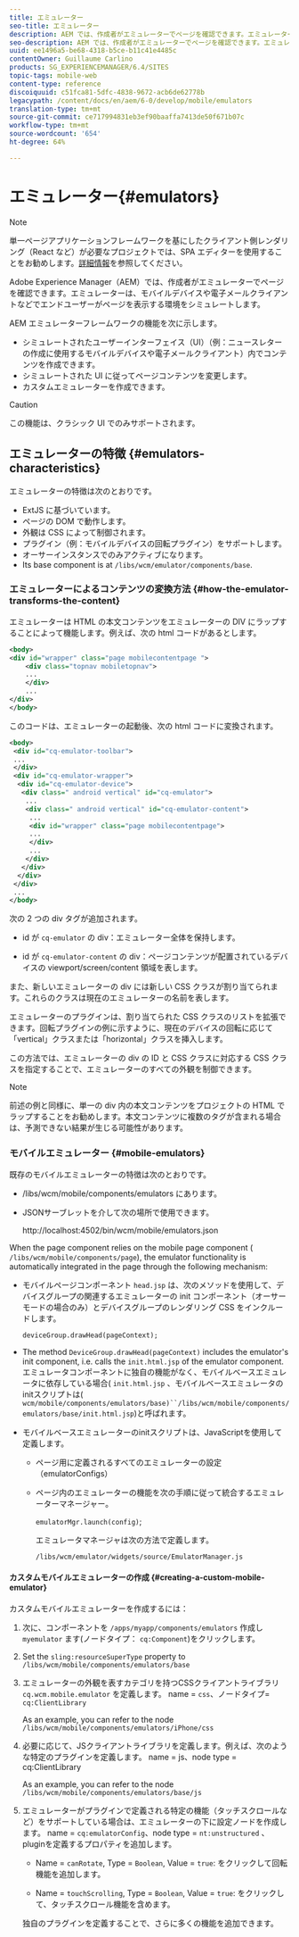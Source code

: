 ```yaml
---
title: エミュレーター
seo-title: エミュレーター
description: AEM では、作成者がエミュレーターでページを確認できます。エミュレーターは、エンドユーザーがページを表示する環境をシミュレートします
seo-description: AEM では、作成者がエミュレーターでページを確認できます。エミュレーターは、エンドユーザーがページを表示する環境をシミュレートします
uuid: ee1496a5-be68-4318-b5ce-b11c41e4485c
contentOwner: Guillaume Carlino
products: SG_EXPERIENCEMANAGER/6.4/SITES
topic-tags: mobile-web
content-type: reference
discoiquuid: c51fca81-5dfc-4838-9672-acb6de62778b
legacypath: /content/docs/en/aem/6-0/develop/mobile/emulators
translation-type: tm+mt
source-git-commit: ce717994831eb3ef90baaffa7413de50f671b07c
workflow-type: tm+mt
source-wordcount: '654'
ht-degree: 64%

---
```



# エミュレーター{#emulators}

>[!NOTE]
>
>単一ページアプリケーションフレームワークを基にしたクライアント側レンダリング（React など）が必要なプロジェクトでは、SPA エディターを使用することをお勧めします。[詳細情報](/help/sites-developing/spa-overview.md)を参照してください。

Adobe Experience Manager（AEM）では、作成者がエミュレーターでページを確認できます。エミュレーターは、モバイルデバイスや電子メールクライアントなどでエンドユーザーがページを表示する環境をシミュレートします。

AEM エミュレーターフレームワークの機能を次に示します。

* シミュレートされたユーザーインターフェイス（UI）（例：ニュースレターの作成に使用するモバイルデバイスや電子メールクライアント）内でコンテンツを作成できます。
* シミュレートされた UI に従ってページコンテンツを変更します。
* カスタムエミュレーターを作成できます。

>[!CAUTION]
>
>この機能は、クラシック UI でのみサポートされます。

## エミュレーターの特徴 {#emulators-characteristics}

エミュレーターの特徴は次のとおりです。

* ExtJS に基づいています。
* ページの DOM で動作します。
* 外観は CSS によって制御されます。
* プラグイン（例：モバイルデバイスの回転プラグイン）をサポートします。
* オーサーインスタンスでのみアクティブになります。
* Its base component is at `/libs/wcm/emulator/components/base`.

### エミュレーターによるコンテンツの変換方法 {#how-the-emulator-transforms-the-content}

エミュレーターは HTML の本文コンテンツをエミュレーターの DIV にラップすることによって機能します。例えば、次の html コードがあるとします。

```xml
<body>
<div id="wrapper" class="page mobilecontentpage ">
    <div class="topnav mobiletopnav">
    ...
    </div>
    ...
</div>
</body>
```

このコードは、エミュレーターの起動後、次の html コードに変換されます。

```xml
<body>
 <div id="cq-emulator-toolbar">
 ...
 </div>
 <div id="cq-emulator-wrapper">
  <div id="cq-emulator-device">
   <div class=" android vertical" id="cq-emulator">
    ...
    <div class=" android vertical" id="cq-emulator-content">
     ...
     <div id="wrapper" class="page mobilecontentpage">
     ...
     </div>
     ...
    </div>
   </div>
  </div>
 </div>
 ...
</body>
```

次の 2 つの div タグが追加されます。

* id が `cq-emulator` の div：エミュレーター全体を保持します。

* id が `cq-emulator-content` の div：ページコンテンツが配置されているデバイスの viewport/screen/content 領域を表します。

また、新しいエミュレーターの div には新しい CSS クラスが割り当てられます。これらのクラスは現在のエミュレーターの名前を表します。

エミュレーターのプラグインは、割り当てられた CSS クラスのリストを拡張できます。回転プラグインの例に示すように、現在のデバイスの回転に応じて「vertical」クラスまたは「horizontal」クラスを挿入します。

この方法では、エミュレーターの div の ID と CSS クラスに対応する CSS クラスを指定することで、エミュレーターのすべての外観を制御できます。

>[!NOTE]
>
>前述の例と同様に、単一の div 内の本文コンテンツをプロジェクトの HTML でラップすることをお勧めします。本文コンテンツに複数のタグが含まれる場合は、予測できない結果が生じる可能性があります。

### モバイルエミュレーター {#mobile-emulators}

既存のモバイルエミュレーターの特徴は次のとおりです。

* /libs/wcm/mobile/components/emulators にあります。
* JSONサーブレットを介して次の場所で使用できます。

   http://localhost:4502/bin/wcm/mobile/emulators.json

When the page component relies on the mobile page component ( `/libs/wcm/mobile/components/page`), the emulator functionality is automatically integrated in the page through the following mechanism:

* モバイルページコンポーネント `head.jsp` は、次のメソッドを使用して、デバイスグループの関連するエミュレーターの init コンポーネント（オーサーモードの場合のみ）とデバイスグループのレンダリング CSS をインクルードします。


   `deviceGroup.drawHead(pageContext);`

* The method `DeviceGroup.drawHead(pageContext)` includes the emulator&#39;s init component, i.e. calls the `init.html.jsp` of the emulator component. エミュレータコンポーネントに独自の機能がなく、モバイルベースエミュレータに依存している場合( `init.html.jsp` 、モバイルベースエミュレータのinitスクリプトは( `wcm/mobile/components/emulators/base)``/libs/wcm/mobile/components/emulators/base/init.html.jsp`)と呼ばれます。

* モバイルベースエミュレーターのinitスクリプトは、JavaScriptを使用して定義します。

   * ページ用に定義されるすべてのエミュレーターの設定（emulatorConfigs）
   * ページ内のエミュレーターの機能を次の手順に従って統合するエミュレーターマネージャー。

      `emulatorMgr.launch(config)`;

      エミュレータマネージャは次の方法で定義します。

      `/libs/wcm/emulator/widgets/source/EmulatorManager.js`

#### カスタムモバイルエミュレーターの作成 {#creating-a-custom-mobile-emulator}

カスタムモバイルエミュレーターを作成するには：

1. 次に、コンポーネントを `/apps/myapp/components/emulators` 作成し `myemulator` ます(ノードタイプ： `cq:Component`)をクリックします。

1. Set the `sling:resourceSuperType` property to `/libs/wcm/mobile/components/emulators/base`

1. エミュレーターの外観を表すカテゴリを持つCSSクライアントライブラリ `cq.wcm.mobile.emulator` を定義します。 name = `css`、ノードタイプ= `cq:ClientLibrary`

   As an example, you can refer to the node `/libs/wcm/mobile/components/emulators/iPhone/css`

1. 必要に応じて、JSクライアントライブラリを定義します。例えば、次のような特定のプラグインを定義します。 name = js、node type = cq:ClientLibrary

   As an example, you can refer to the node `/libs/wcm/mobile/components/emulators/base/js`

1. エミュレーターがプラグインで定義される特定の機能（タッチスクロールなど）をサポートしている場合は、エミュレーターの下に設定ノードを作成します。 name = `cq:emulatorConfig`、node type = `nt:unstructured` 、pluginを定義するプロパティを追加します。

   * Name = `canRotate`, Type = `Boolean`, Value = `true`: をクリックして回転機能を追加します。

   * Name = `touchScrolling`, Type = `Boolean`, Value = `true`: をクリックして、タッチスクロール機能を含めます。

   独自のプラグインを定義することで、さらに多くの機能を追加できます。

